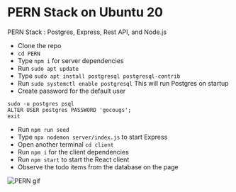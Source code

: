 # PERN Stack on Ubuntu 20
PERN Stack : Postgres, Express, Rest API, and Node.js

-  Clone the repo
-  `cd PERN`
-  Type `npm i` for server dependencies
-  Run `sudo apt update`
-  Type `sudo apt install postgresql postgresql-contrib`
-  Run `sudo systemctl enable postgresql`
	This will run Postgres on startup
- Create password for the default user
```
sudo -u postgres psql
ALTER USER postgres PASSWORD 'gocougs';
exit
```
-  Run `npm run seed`
-  Type `npx nodemon server/index.js` to start Express
-  Open another terminal `cd client`
-  Run `npm i` for the client dependencies
-  Run `npm start` to start the React client
- Observe the todo items from the database on the page

![PERN gif](https://user-images.githubusercontent.com/77945657/179386038-32d597e0-c1c7-4bbd-8cb6-6d3a549c5a91.gif)

